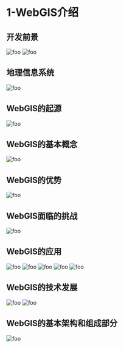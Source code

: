 # 1-WebGIS介绍

## 开发前景

<img :src="$withBase('/gis/0.png')" alt="foo">
<img :src="$withBase('/gis/0-1.png')" alt="foo">

## 地理信息系统

  <img :src="$withBase('/gis/1.png')" alt="foo">

## WebGIS的起源

  <img :src="$withBase('/gis/2.png')" alt="foo">

## WebGIS的基本概念

  <img :src="$withBase('/gis/3.png')" alt="foo">

## WebGIS的优势

  <img :src="$withBase('/gis/4.png')" alt="foo">

## WebGIS面临的挑战

  <img :src="$withBase('/gis/5.png')" alt="foo">

## WebGIS的应用

  <img :src="$withBase('/gis/6.png')" alt="foo">
  <img :src="$withBase('/gis/6-1.png')" alt="foo">
  <img :src="$withBase('/gis/6-2.png')" alt="foo">
  <img :src="$withBase('/gis/6-3.png')" alt="foo">
  <img :src="$withBase('/gis/6-4.png')" alt="foo">

## WebGIS的技术发展

  <img :src="$withBase('/gis/7.png')" alt="foo">
  <img :src="$withBase('/gis/7-1.png')" alt="foo">

## WebGIS的基本架构和组成部分

  <img :src="$withBase('/gis/8.png')" alt="foo">
